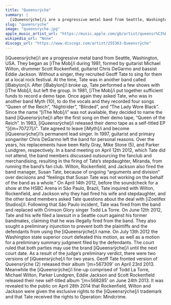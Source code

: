 ```yaml
---
title: "Queensrÿche"
summary: |
  [iQueensrÿche[/i are a progressive metal band from Seattle, Washington, USA. They began as [iThe Mob[/i during 1981, formed by guitarist Michael Wilton, drummer Scott Rockenfield, guitarist Chris DeGarmo and bassist Eddie Jackson. Without a singer, they recruited Geoff Tate to sing for them at a local rock festival. At the time, Tate was in another band called [iBabylon[/i. After [iBabylon[/i broke up, Tate performed a few shows with [iThe Mob[/i, but left the group. In 1981, [iThe Mob[/i put together sufficient funds to record a demo tape. Once again they asked Tate, who was in another band Myth (10), to do the vocals and they recorded four songs “Queen of the Reich”, “Nightrider”, “Blinded”, and “The Lady Wore Black”. Since the name “[iThe Mob[/i” was not available, they decided to name the band [iQueensrÿche[/i after the first song on their demo tape, “Queen of the Reich”. In 1983, [iQueensrÿche[/i released their demo tape as a self-titled EP "[i[m=70727[/i". Tate agreed to leave [iMyth[/i and become [iQueensrÿche[/i’s permanent lead singer. In 1997, guitarist and primary songwriter Chris DeGarmo left the band for personal reasons. Over the years, his replacements have been Kelly Gray, Mike Stone (5), and Parker Lundgren, respectively. In a band meeting on April 12th 2012, which Tate did not attend, the band members discussed outsourcing the fanclub and merchandising, resulting in the firing of Tate’s stepdaughter, Miranda, from running the band’s fan club. Wilton, Rockenfield, and Jackson also fired the band manager, Susan Tate, because of ongoing “arguments and division” over decisions and “feelings that Susan Tate was not working on the behalf of the band as a whole.” On April 14th 2012, before the soundcheck for a show at the HSBC Arena in São Paulo, Brazil, Tate inquired with Wilton, Rockenfield, and Jackson why they had fired his wife and stepdaughter, and the other band members asked Tate questions about the deal with [iZoetifex Studios[/i. Following that São Paulo incident, Tate was fired from the band and replaced with Crimson Glory singer Todd La Torre. On June 12th 2012, Tate and his wife filed a lawsuit in a Seattle court against his former bandmates, claiming that he was illegally fired from the band. They also sought a preliminary injunction to prevent both the plaintiffs and the defendants from using the [iQueensrÿche[/i name. On July 13th 2012 the Washington state superior court defeated this motion, as well as a motion for a preliminary summary judgment filed by the defendants. The court ruled that both parties may use the brand [iQueensrÿche[/i until the next court date. As a result of the judge’s preliminary verdict, there were two versions of [iQueensrÿche[/i for two years. Geoff Tate fronted version of Queensrÿche (2) released their album '[m=567309' on April 23rd 2013. Meanwhile the [iQueensrÿche[/i line-up comprised of Todd La Torre, Michael Wilton, Parker Lundgren, Eddie Jackson and Scott Rockenfield released their new self-titled album '[m=568285' on June 24th 2013. It was revealed to the public on April 28th 2014 that Rockenfield, Wilton and Jackson were given the exclusive rights to the [iQueensrÿche[/i trademark and that Tate received the rights to Operation: Mindcrime.
slug: "queensryche"
image: "queensryche.jpg"
apple_music_artist_url: "https://music.apple.com/gb/artist/queensr%C3%BFche/165176"
wikipedia_url: "None"
discogs_url: "https://www.discogs.com/artist/255363-Queensrÿche"
---
```


[iQueensrÿche[/i are a progressive metal band from Seattle, Washington, USA. They began as [iThe Mob[/i during 1981, formed by guitarist Michael Wilton, drummer Scott Rockenfield, guitarist Chris DeGarmo and bassist Eddie Jackson. Without a singer, they recruited Geoff Tate to sing for them at a local rock festival. At the time, Tate was in another band called [iBabylon[/i. After [iBabylon[/i broke up, Tate performed a few shows with [iThe Mob[/i, but left the group. In 1981, [iThe Mob[/i put together sufficient funds to record a demo tape. Once again they asked Tate, who was in another band Myth (10), to do the vocals and they recorded four songs “Queen of the Reich”, “Nightrider”, “Blinded”, and “The Lady Wore Black”. Since the name “[iThe Mob[/i” was not available, they decided to name the band [iQueensrÿche[/i after the first song on their demo tape, “Queen of the Reich”. In 1983, [iQueensrÿche[/i released their demo tape as a self-titled EP "[i[m=70727[/i". Tate agreed to leave [iMyth[/i and become [iQueensrÿche[/i’s permanent lead singer. In 1997, guitarist and primary songwriter Chris DeGarmo left the band for personal reasons. Over the years, his replacements have been Kelly Gray, Mike Stone (5), and Parker Lundgren, respectively. In a band meeting on April 12th 2012, which Tate did not attend, the band members discussed outsourcing the fanclub and merchandising, resulting in the firing of Tate’s stepdaughter, Miranda, from running the band’s fan club. Wilton, Rockenfield, and Jackson also fired the band manager, Susan Tate, because of ongoing “arguments and division” over decisions and “feelings that Susan Tate was not working on the behalf of the band as a whole.” On April 14th 2012, before the soundcheck for a show at the HSBC Arena in São Paulo, Brazil, Tate inquired with Wilton, Rockenfield, and Jackson why they had fired his wife and stepdaughter, and the other band members asked Tate questions about the deal with [iZoetifex Studios[/i. Following that São Paulo incident, Tate was fired from the band and replaced with Crimson Glory singer Todd La Torre. On June 12th 2012, Tate and his wife filed a lawsuit in a Seattle court against his former bandmates, claiming that he was illegally fired from the band. They also sought a preliminary injunction to prevent both the plaintiffs and the defendants from using the [iQueensrÿche[/i name. On July 13th 2012 the Washington state superior court defeated this motion, as well as a motion for a preliminary summary judgment filed by the defendants. The court ruled that both parties may use the brand [iQueensrÿche[/i until the next court date. As a result of the judge’s preliminary verdict, there were two versions of [iQueensrÿche[/i for two years. Geoff Tate fronted version of Queensrÿche (2) released their album '[m=567309' on April 23rd 2013. Meanwhile the [iQueensrÿche[/i line-up comprised of Todd La Torre, Michael Wilton, Parker Lundgren, Eddie Jackson and Scott Rockenfield released their new self-titled album '[m=568285' on June 24th 2013. It was revealed to the public on April 28th 2014 that Rockenfield, Wilton and Jackson were given the exclusive rights to the [iQueensrÿche[/i trademark and that Tate received the rights to Operation: Mindcrime.